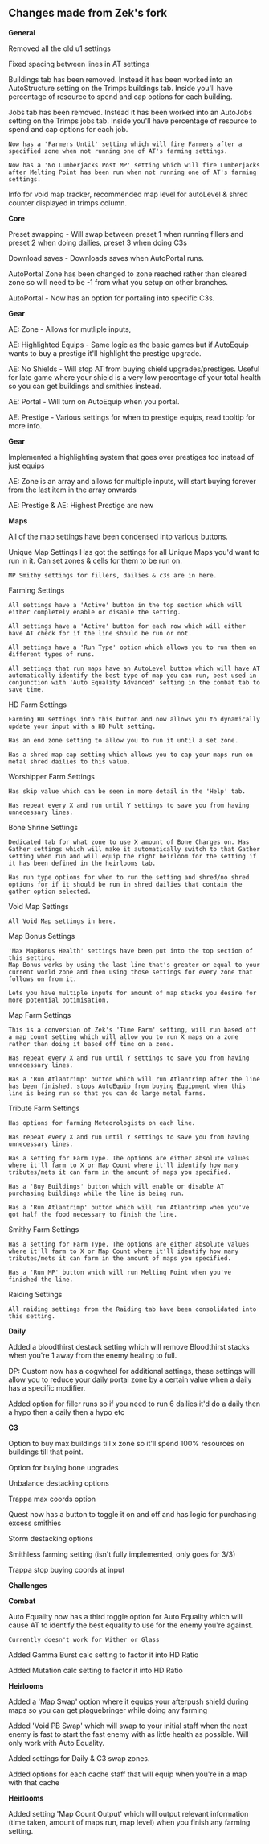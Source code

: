 ## Changes made from Zek's fork

**General** 

Removed all the old u1 settings

Fixed spacing between lines in AT settings

Buildings tab has been removed. Instead it has been worked into an AutoStructure setting on the Trimps buildings tab. Inside you'll have percentage of resource to spend and cap options for each building. 

Jobs tab has been removed. Instead it has been worked into an AutoJobs setting on the Trimps jobs tab. Inside you'll have percentage of resource to spend and cap options for each job.
	
	Now has a 'Farmers Until' setting which will fire Farmers after a specified zone when not running one of AT's farming settings.
	
	Now has a 'No Lumberjacks Post MP' setting which will fire Lumberjacks after Melting Point has been run when not running one of AT's farming settings.

Info for void map tracker, recommended map level for autoLevel & shred counter displayed in trimps column.

**Core**

Preset swapping - Will swap between preset 1 when running fillers and preset 2 when doing dailies, preset 3 when doing C3s

Download saves - Downloads saves when AutoPortal runs.

AutoPortal Zone has been changed to zone reached rather than cleared zone so will need to be -1 from what you setup on other branches.

AutoPortal - Now has an option for portaling into specific C3s.

**Gear**

AE: Zone - Allows for mutliple inputs, 

AE: Highlighted Equips - Same logic as the basic games but if AutoEquip wants to buy a prestige it'll highlight the prestige upgrade.

AE: No Shields - Will stop AT from buying shield upgrades/prestiges. Useful for late game where your shield is a very low percentage of your total health so you can get buildings and smithies instead.

AE: Portal - Will turn on AutoEquip when you portal.

AE: Prestige - Various settings for when to prestige equips, read tooltip for more info.

**Gear**

Implemented a highlighting system that goes over prestiges too instead of just equips

AE: Zone is an array and allows for multiple inputs, will start buying forever from the last item in the array onwards

AE: Prestige & AE: Highest Prestige are new

**Maps**

All of the map settings have been condensed into various buttons.

Unique Map Settings
	Has got the settings for all Unique Maps you'd want to run in it. Can set zones & cells for them to be run on.
	
	MP Smithy settings for fillers, dailies & c3s are in here.

Farming Settings 

	All settings have a 'Active' button in the top section which will either completely enable or disable the setting.

	All settings have a 'Active' button for each row which will either have AT check for if the line should be run or not.

	All settings have a 'Run Type' option which allows you to run them on different types of runs.
	
	All settings that run maps have an AutoLevel button which will have AT automatically identify the best type of map you can run, best used in conjunction with 'Auto Equality Advanced' setting in the combat tab to save time.

HD Farm Settings

	Farming HD settings into this button and now allows you to dynamically update your input with a HD Mult setting.
	
	Has an end zone setting to allow you to run it until a set zone.
	
	Has a shred map cap setting which allows you to cap your maps run on metal shred dailies to this value.

Worshipper Farm Settings

	Has skip value which can be seen in more detail in the 'Help' tab.
	
	Has repeat every X and run until Y settings to save you from having unnecessary lines.

Bone Shrine Settings

	Dedicated tab for what zone to use X amount of Bone Charges on. Has Gather settings which will make it automatically switch to that Gather setting when run and will equip the right heirloom for the setting if it has been defined in the heirlooms tab.
	
	Has run type options for when to run the setting and shred/no shred options for if it should be run in shred dailies that contain the gather option selected.

Void Map Settings

	All Void Map settings in here.

Map Bonus Settings

	'Max MapBonus Health' settings have been put into the top section of this setting.
	Map Bonus works by using the last line that's greater or equal to your current world zone and then using those settings for every zone that follows on from it.
	
	Lets you have multiple inputs for amount of map stacks you desire for more potential optimisation. 

Map Farm Settings

	This is a conversion of Zek's 'Time Farm' setting, will run based off a map count setting which will allow you to run X maps on a zone rather than doing it based off time on a zone.
	
	Has repeat every X and run until Y settings to save you from having unnecessary lines.
	
	Has a 'Run Atlantrimp' button which will run Atlantrimp after the line has been finished, stops AutoEquip from buying Equipment when this line is being run so that you can do large metal farms.

Tribute Farm Settings

	Has options for farming Meteorologists on each line.
	
	Has repeat every X and run until Y settings to save you from having unnecessary lines.
	
	Has a setting for Farm Type. The options are either absolute values where it'll farm to X or Map Count where it'll identify how many tributes/mets it can farm in the amount of maps you specified.
	
	Has a 'Buy Buildings' button which will enable or disable AT purchasing buildings while the line is being run.
	
	Has a 'Run Atlantrimp' button which will run Atlantrimp when you've got half the food necessary to finish the line.

Smithy Farm Settings

	Has a setting for Farm Type. The options are either absolute values where it'll farm to X or Map Count where it'll identify how many tributes/mets it can farm in the amount of maps you specified.
	
	Has a 'Run MP' button which will run Melting Point when you've finished the line.

Raiding Settings

	All raiding settings from the Raiding tab have been consolidated into this setting.

**Daily**

Added a bloodthirst destack setting which will remove Bloodthirst stacks when you're 1 away from the enemy healing to full.

DP: Custom now has a cogwheel for additional settings, these settings will allow you to reduce your daily portal zone by a certain value when a daily has a specific modifier.

Added option for filler runs so if you need to run 6 dailies it'd do a daily then a hypo then a daily then a hypo etc

**C3**

Option to buy max buildings till x zone so it'll spend 100% resources on buildings till that point. 

Option for buying bone upgrades 

Unbalance destacking options

Trappa max coords option

Quest now has a button to toggle it on and off and has logic for purchasing excess smithies

Storm destacking options

Smithless farming setting (isn't fully implemented, only goes for 3/3)

Trappa stop buying coords at input

**Challenges**

**Combat**

Auto Equality now has a third toggle option for Auto Equality which will cause AT to identify the best equality to use for the enemy you're against.
	
	Currently doesn't work for Wither or Glass

Added Gamma Burst calc setting to factor it into HD Ratio

Added Mutation calc setting to factor it into HD Ratio

**Heirlooms**

Added a 'Map Swap' option where it equips your afterpush shield during maps so you can get plaguebringer while doing any farming

Added 'Void PB Swap' which will swap to your initial staff when the next enemy is fast to start the fast enemy with as little health as possible. Will only work with Auto Equality. 

Added settings for Daily & C3 swap zones.

Added options for each cache staff that will equip when you're in a map with that cache

**Heirlooms**

Added setting 'Map Count Output' which will output relevant information (time taken, amount of maps run, map level) when you finish any farming setting.